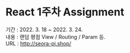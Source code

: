 # React 1주차 Assignment  
기간 : 2022. 3. 18 ~ 2022. 3. 24.\
내용 : 랜덤 평점 View / Routing / Param 등.\
URL : http://seora-pj.shop/
